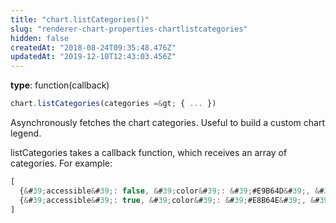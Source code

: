```yaml
---
title: "chart.listCategories()"
slug: "renderer-chart-properties-chartlistcategories"
hidden: false
createdAt: "2018-08-24T09:35:48.476Z"
updatedAt: "2019-12-10T12:43:03.456Z"
---
```

**type**: function(callback)

```javascript
chart.listCategories(categories =&gt; { ... })
```

Asynchronously fetches the chart categories. Useful to build a custom chart legend.

listCategories takes a callback function, which receives an array of categories. For example:

```javascript
[
  {&#39;accessible&#39;: false, &#39;color&#39;: &#39;#E9B64D&#39;, &#39;key&#39;: 2, &#39;label&#39;: &#39;Ground Floor&#39;, &#39;pricing&#39;: {&#39;price&#39;: 30, &#39;formattedPrice&#39;: &#39;30€&#39;}},
  {&#39;accessible&#39;: true, &#39;color&#39;: &#39;#E8B64E&#39;, &#39;key&#39;: 3, &#39;label&#39;: &#39;Balcony&#39;, &#39;pricing&#39;: {&#39;price&#39;: 40, &#39;formattedPrice&#39;: &#39;40€&#39;}}
]
```
